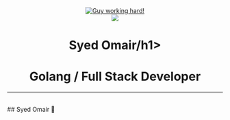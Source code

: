  <div align="center" style="border:none;">
    <a href="https://syedomair.github.io" target="_blank"><img alt="Guy working hard!" src="https://raw.github.com/syedomair/syedomair/master/images/githubOverview.png"></a>
    <br>
    <img align="center" src="https://visitor-badge.laobi.icu/badge?page_id=syedomair.syedomair" />
</div>
<h1 align="center" style="border: none;">Syed Omair/h1>
<h1 align="center" style="border: none;">Golang / Full Stack Developer</h1>
<hr>
<br>
## Syed Omair 👋

<!--
**syedomair/syedomair** is a ✨ _special_ ✨ repository because its `README.md` (this file) appears on your GitHub profile.

Here are some ideas to get you started:

- 🔭 I’m currently working on ...
- 🌱 I’m currently learning ...
- 👯 I’m looking to collaborate on ...
- 🤔 I’m looking for help with ...
- 💬 Ask me about ...
- 📫 How to reach me: ...
- 😄 Pronouns: ...
- ⚡ Fun fact: ...
-->

